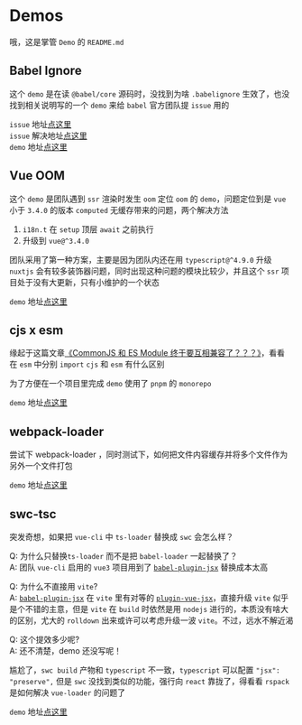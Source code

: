 # Demos

哦，这是掌管 `Demo` 的 `README.md`

## Babel Ignore

这个 `demo` 是在读 `@babel/core` 源码时，没找到为啥 `.babelignore` 生效了，也没找到相关说明写的一个 `demo` 来给 `babel` 官方团队提 `issue` 用的

`issue` 地址[点这里](https://github.com/babel/babel/issues/16152)<br/>
`issue` 解决地址[点这里](https://github.com/babel/website/pull/2854/files)<br/>
`demo` 地址[点这里](https://github.com/HydratedPig/Demos/tree/babel-ignore/babel-ignore/core)

## Vue OOM

这个 `demo` 是团队遇到 `ssr` 渲染时发生 `oom` 定位 `oom` 的 `demo`，问题定位到是 `vue` 小于 `3.4.0` 的版本 `computed` 无缓存带来的问题，两个解决方法

1. `i18n.t` 在 `setup` 顶层 `await` 之前执行
2. 升级到 `vue@^3.4.0`

团队采用了第一种方案，主要是因为团队内还在用 `typescript@^4.9.0` 升级 `nuxtjs` 会有较多装饰器问题，同时出现这种问题的模块比较少，并且这个 `ssr` 项目处于没有大更新，只有小维护的一个状态

`demo` 地址[点这里](https://github.com/HydratedPig/Demos/tree/main/vue-oom/core)

## cjs x esm

缘起于这篇文章[《CommonJS 和 ES Module 终于要互相兼容了？？？》](https://mp.weixin.qq.com/s/0_JtlCDOgF6Q_7dWDFtXAw)，看看 在 `esm` 中分别 `import` `cjs` 和 `esm` 有什么区别

为了方便在一个项目里完成 `demo` 使用了 `pnpm` 的 `monorepo`

`demo` 地址[点这里](https://github.com/HydratedPig/Demos/tree/main/cjs-esm/core)

## webpack-loader

尝试下 webpack-loader ，同时测试下，如何把文件内容缓存并将多个文件作为另外一个文件打包

`demo` 地址[点这里](https://github.com/HydratedPig/Demos/tree/main/webpack/core)

## swc-tsc

突发奇想，如果把 `vue-cli` 中 `ts-loader` 替换成 `swc` 会怎么样？

Q: 为什么只替换`ts-loader` 而不是把 `babel-loader` 一起替换了？<br/>
A: 团队 `vue-cli` 启用的 `vue3` 项目用到了 [`babel-plugin-jsx`](https://github.com/vuejs/babel-plugin-jsx) 替换成本太高

Q: 为什么不直接用 `vite`?<br/>
A: [`babel-plugin-jsx`](https://github.com/vuejs/babel-plugin-jsx) 在 `vite` 里有对等的 [`plugin-vue-jsx`](https://github.com/vitejs/vite-plugin-vue/tree/main/packages/plugin-vue-jsx)，直接升级 `vite` 似乎是个不错的主意，但是 `vite` 在 `build` 时依然是用 `nodejs` 进行的，本质没有啥大的区别，尤大的 `rolldown` 出来或许可以考虑升级一波 `vite`。不过，远水不解近渴

Q: 这个提效多少呢?<br/>
A: 还不清楚，demo 还没写呢！

尴尬了，`swc build` 产物和 `typescript` 不一致，`typescript` 可以配置 `"jsx": "preserve",` 但是 `swc` 没找到类似的功能，强行向 `react` 靠拢了，得看看 `rspack` 是如何解决 `vue-loader` 的问题了

`demo` 地址[点这里](https://github.com/HydratedPig/Demos/tree/main/swc-tsc)
